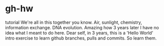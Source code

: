 # gh-hw
tutorial
We're all in this together you know. Air, sunlight, chemistry, information exchange. DNA evolution. 
Amazing how 3 years later I have no idea what I meant to do here. 
Dear self, in 3 years, this is a 'Hello World' intro exercise to learn github branches, pulls and commits. 
So learn them. 
